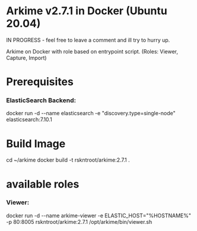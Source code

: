 # Arkime v2.7.1 in Docker (Ubuntu 20.04)

IN PROGRESS - feel free to leave a comment and ill try to hurry up.

Arkime on Docker with role based on entrypoint script. (Roles: Viewer, Capture, Import)

# Prerequisites
### ElasticSearch Backend:
docker run -d --name elasticsearch -e "discovery.type=single-node" elasticsearch:7.10.1

# Build Image
cd ~/arkime
docker build -t rskntroot/arkime:2.7.1 .

# available roles
### Viewer:
docker run -d --name arkime-viewer -e ELASTIC_HOST="%HOSTNAME%" -p 80:8005 rskntroot/arkime:2.7.1 /opt/arkime/bin/viewer.sh

